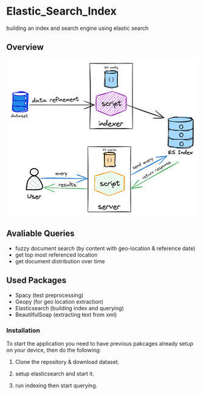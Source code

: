 # Elastic_Search_Index

building an index and search engine using elastic search

## Overview

![overview](docs/es-index-system.png)

## Avaliable Queries

- fuzzy document search (by content with geo-location & reference date)
- get top most referenced location
- get document distribution over time

## Used Packages

- Spacy (test preprocessing)
- Geopy (for geo location extraction)
- Elasticsearch (building index and querying)
- BeautilfulSoap (extracting text from xml)

### Installation

To start the application you need to have previous pakcages already setup on your device, then do the following:

1. Clone the repository & download dataset.

2. setup elasticsearch and start it.

3. run indexing then start querying.
